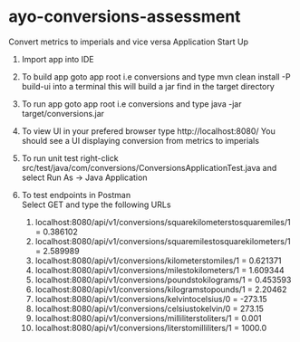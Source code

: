 # ayo-conversions-assessment
Convert metrics to imperials and vice versa
Application Start Up
1. Import app into IDE 

2. To build app goto app root i.e conversions and type 
	mvn clean install -P build-ui into a terminal
	this will build a jar find in the target directory
	
3. To run app goto app root i.e conversions and type 
	java -jar target/conversions.jar
	
4. To view UI in your prefered browser type http://localhost:8080/
	You should see a UI displaying conversion from metrics to imperials
	
5. To run unit test right-click src/test/java/com/conversions/ConversionsApplicationTest.java and select Run As -> Java Application


6. To test endpoints in Postman  
Select GET and type the following URLs
	1. localhost:8080/api/v1/conversions/squarekilometerstosquaremiles/1 = 0.386102
	2. localhost:8080/api/v1/conversions/squaremilestosquarekilometers/1 = 2.589989
	3. localhost:8080/api/v1/conversions/kilometerstomiles/1 = 0.621371
	4. localhost:8080/api/v1/conversions/milestokilometers/1 = 1.609344
	5. localhost:8080/api/v1/conversions/poundstokilograms/1 = 0.453593
	6. localhost:8080/api/v1/conversions/kilogramstopounds/1 = 2.20462
	7. localhost:8080/api/v1/conversions/kelvintocelsius/0 = -273.15
	8. localhost:8080/api/v1/conversions/celsiustokelvin/0 = 273.15
	9. localhost:8080/api/v1/conversions/milliliterstoliters/1 = 0.001
	10. localhost:8080/api/v1/conversions/literstomilliliters/1 = 1000.0
